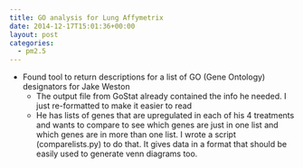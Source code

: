 ```yaml
---
title: GO analysis for Lung Affymetrix
date: 2014-12-17T15:01:36+00:00
layout: post
categories:
  - pm2.5
---
```

  * Found tool to return descriptions for a list of GO (Gene Ontology) designators for Jake Weston
      * The output file from GoStat already contained the info he needed. I just re-formatted to make it easier to read
      * He has lists of genes that are upregulated in each of his 4 treatments and wants to compare to see which genes are just in one list and which genes are in more than one list. I wrote a script (comparelists.py) to do that. It gives data in a format that should be easily used to generate venn diagrams too.
